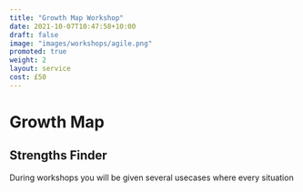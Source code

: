 ```yaml
---
title: "Growth Map Workshop"
date: 2021-10-07T10:47:58+10:00
draft: false
image: "images/workshops/agile.png"
promoted: true
weight: 2
layout: service
cost: £50
---
```


# Growth Map

## Strengths Finder

During workshops you will be given several usecases where every situation